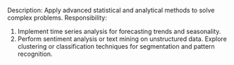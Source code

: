 Description:
Apply advanced statistical and analytical
methods to solve complex problems.
Responsibility:
1. Implement time series analysis for
forecasting trends and seasonality.
2. Perform sentiment analysis or text mining on
unstructured data.
Explore clustering or classification
techniques for segmentation and pattern
recognition.
